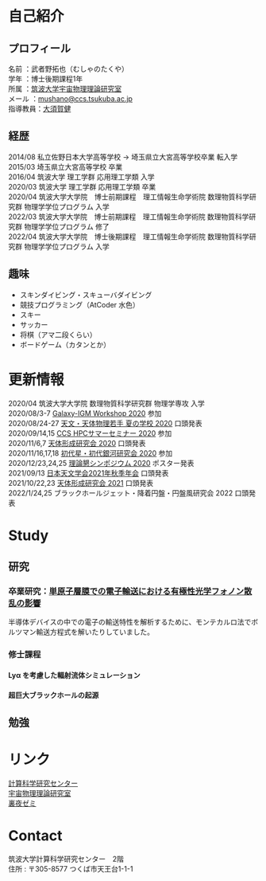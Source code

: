 # 自己紹介
## プロフィール
名前    ：武者野拓也（むしゃのたくや）  
学年    ：博士後期課程1年  
所属    ：[筑波大学宇宙物理理論研究室](https://www2.ccs.tsukuba.ac.jp/Astro/home/ja/)  
メール  ：mushano@ccs.tsukuba.ac.jp  
指導教員：[大須賀健](https://www2.ccs.tsukuba.ac.jp/people/ohsuga/index.html)  

## 経歴
2014/08 私立佐野日本大学高等学校 -> 埼玉県立大宮高等学校卒業 転入学  
2015/03 埼玉県立大宮高等学校 卒業  
2016/04 筑波大学 理工学群 応用理工学類 入学  
2020/03 筑波大学 理工学群 応用理工学類 卒業  
2020/04 筑波大学大学院　博士前期課程　理工情報生命学術院 数理物質科学研究群 物理学学位プログラム 入学  
2022/03 筑波大学大学院　博士前期課程　理工情報生命学術院 数理物質科学研究群 物理学学位プログラム 修了  
2022/04 筑波大学大学院　博士後期課程　理工情報生命学術院 数理物質科学研究群 物理学学位プログラム 入学  

## 趣味
- スキンダイビング・スキューバダイビング
- 競技プログラミング（AtCoder 水色）
- スキー
- サッカー
- 将棋（アマ二段くらい）
- ボードゲーム（カタンとか）

# 更新情報
2020/04 筑波大学大学院 数理物質科学研究群 物理学専攻 入学  
2020/08/3-7 [Galaxy-IGM Workshop 2020](https://www2.ccs.tsukuba.ac.jp/Astro/conferences/domestic/en/2020/08/03/galaxy-igm/) 参加  
2020/08/24-27 [天文・天体物理若手 夏の学校 2020](http://astro-wakate.org/ss2020/) 口頭発表  
2020/09/14,15 [CCS HPCサマーセミナー 2020](https://www2.ccs.tsukuba.ac.jp/workshop/HPCseminar/2020/) 参加  
2020/11/6,7 [天体形成研究会 2020](https://www2.ccs.tsukuba.ac.jp/Astro/conferences/ccs/ja/2020/11/06/tentaikeisei/) 口頭発表  
2020/11/16,17,18 [初代星・初代銀河研究会 2020](https://sites.google.com/view/fsfg2020/) 参加  
2020/12/23,24,25 [理論懇シンポジウム 2020](https://sites.google.com/view/rironkon20/) ポスター発表  
2021/09/13 [日本天文学会2021年秋季年会](https://www.asj.or.jp/nenkai/archive/2021b/) 口頭発表  
2021/10/22,23 [天体形成研究会 2021](https://www2.ccs.tsukuba.ac.jp/Astro/conferences/ccs/ja/2021/10/22/tentaikeisei/) 口頭発表  
2022/1/24,25 ブラックホールジェット・降着円盤・円盤風研究会 2022  口頭発表  

# Study
## 研究
### 卒業研究：[単原子層膜での電子輸送における有極性光学フォノン散乱の影響](https://github.com/mushataku/graduate-report/blob/master/R1_denryo_201611068_%E6%AD%A6%E8%80%85%E9%87%8E%E6%8B%93%E4%B9%9F.pdf)
半導体デバイスの中での電子の輸送特性を解析するために、モンテカルロ法でボルツマン輸送方程式を解いたりしていました。

### 修士課程
#### Lyα を考慮した輻射流体シミュレーション
#### 超巨大ブラックホールの起源

## 勉強


# リンク
[計算科学研究センター](https://www.ccs.tsukuba.ac.jp/)  
[宇宙物理理論研究室](https://www2.ccs.tsukuba.ac.jp/Astro/home/ja/)  
[裏夜ゼミ](https://sites.google.com/view/urayoru-seminar/)  

# Contact
筑波大学計算科学研究センター　2階  
住所 : 〒305-8577 つくば市天王台1-1-1
